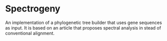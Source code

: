 # Spectrogeny
An implementation of a phylogenetic tree builder that uses gene sequences as input. It is based on an article that proposes spectral analysis in stead of conventional alignment.
